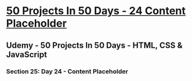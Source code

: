 # [50 Projects In 50 Days - 24 Content Placeholder](https://arpadgbondor.github.io/50_Projects_In_50_Days-24_Content_Placeholder/)

## Udemy - 50 Projects In 50 Days - HTML, CSS & JavaScript
### Section 25: Day 24 - Content Placeholder
